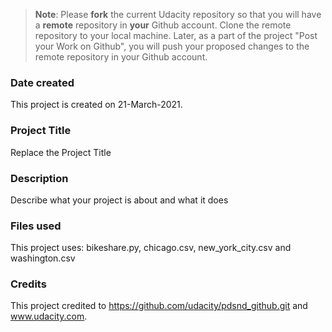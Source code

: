 >**Note**: Please **fork** the current Udacity repository so that you will have a **remote** repository in **your** Github account. Clone the remote repository to your local machine. Later, as a part of the project "Post your Work on Github", you will push your proposed changes to the remote repository in your Github account.

### Date created
This project is created on 21-March-2021.

### Project Title
Replace the Project Title

### Description
Describe what your project is about and what it does

### Files used
This project uses: bikeshare.py, chicago.csv, new_york_city.csv and washington.csv

### Credits
This project credited to https://github.com/udacity/pdsnd_github.git and www.udacity.com.
